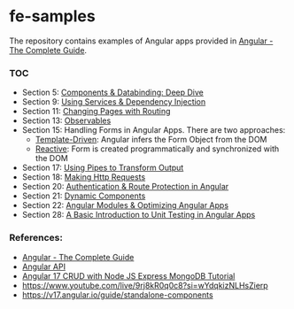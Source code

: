 # fe-samples
The repository contains examples of Angular apps provided in [Angular - The Complete Guide](https://www.udemy.com/course/the-complete-guide-to-angular-2/).

### TOC
* Section 5: [Components & Databinding: Deep Dive](cmp-databinding)
* Section 9: [Using Services & Dependency Injection](services)
* Section 11: [Changing Pages with Routing](routing)
* Section 13: [Observables](observabels)
* Section 15: Handling Forms in Angular Apps. There are two approaches:
  * [Template-Driven](forms): Angular infers the Form Object from the DOM 
  * [Reactive](forms-reactive): Form is created programmatically and synchronized with the DOM
* Section 17: [Using Pipes to Transform Output](pipes)
* Section 18: [Making Http Requests](http)
* Section 20: [Authentication & Route Protection in Angular](auth)
* Section 21: [Dynamic Components](auth)
* Section 22: [Angular Modules & Optimizing Angular Apps](modules-optimizing)
* Section 28: [A Basic Introduction to Unit Testing in Angular Apps](testing)

### References:
* [Angular - The Complete Guide](https://www.udemy.com/course/the-complete-guide-to-angular-2/)
* [Angular API](https://angular.io/api)
* [Angular 17 CRUD with Node JS Express MongoDB Tutorial](https://www.itsolutionstuff.com/post/angular-17-crud-with-node-js-express-mongodb-tutorialexample.html?utm_content=cmp-true)
* https://www.youtube.com/live/9rj8kR0q0c8?si=wYdqkizNLHsZierp
* https://v17.angular.io/guide/standalone-components
  

